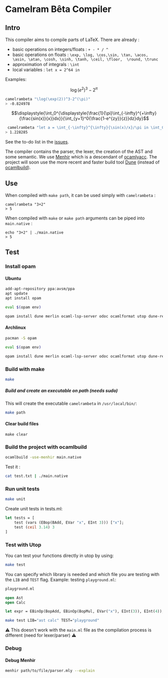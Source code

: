 # Camelram Bêta Compiler #

## Intro ##
This compiler aims to compile parts of LaTeX. There are already : 
- basic operations on integers/floats : `+ - * / ^`
- basic operations on floats : `\exp, \log, \cos,\sin, \tan, \acos, \asin, \atan, \cosh, \sinh, \tanh, \ceil, \floor, 
\round, \trunc`
- approximation of integrals : `\int`
- local variables : `let x = 2^64 in`

Examples:

$$ \displaystyle{\log(e^2)^3-2^{\pi}} $$
```sh 
camelrambeta "\log(\exp(2))^3-2^(\pi)" 
> -0.824978
```
$$\displaystyle{\int_0^{\displaystyle{\frac{1}{\pi}\int_{-\infty}^{+\infty}{\frac{sin(x)}{x}}dx}}{\int_{y+1}^0{\frac{1-e^{zy}}{z}}dz}dy}$$
```sh 
 camelrambeta "let a = \int_{-\infty}^{\infty}{\sin(x)/x}/\pi in \int_0^a{\int_{y+1}^0{(1-\exp(z*y))/z}d(z)}d(y)"   
> 1.228285
```

See the to-do list in the [issues](https://github.com/Camelram-Beta/compiler/issues).

The compiler contains the parser, the lexer, the creation of the AST and some semantic. We use 
[Menhir](http://gallium.inria.fr/~fpottier/menhir/) which is a descendant of 
[ocamlyacc](https://v2.ocaml.org/manual/lexyacc.html). The project will soon use the more recent and faster build 
tool [Dune](https://dune.build/) (instead of [ocamlbuild](https://github.com/ocaml/ocamlbuild)).

## Use ##

When compiled with `make path`, it can be used simply with `camelrambeta` : 
```shell
camelrambeta "3+2"
> 5 
```

When compiled with `make` or `make path` arguments can be piped into `main.native` : 
```shell
echo "3+2" | ./main.native 
> 5
```


## Test ##
### Install opam 
#### Ubuntu
```sh
add-apt-repository ppa:avsm/ppa
apt update
apt install opam

eval $(opam env)

opam install dune merlin ocaml-lsp-server odoc ocamlformat utop dune-release
```

#### Archlinux 
```sh
pacman -S opam

eval $(opam env)

opam install dune merlin ocaml-lsp-server odoc ocamlformat utop dune-release
```
### Build with make
```sh 
make
```

##### Build and create an executable on path (needs sudo)
This will create the executable `camelrambeta` in `/usr/local/bin/`:
```sh 
make path
```

#### Clear build files
``` 
make clear
```

### Build the project with ocamlbuild
```sh
ocamlbuild -use-menhir main.native 
```

Test it :
```sh 
cat test.txt | ./main.native
```

### Run unit tests
```sh
make unit
```

Create unit tests in tests.ml:
```ocaml
let tests = [
    test (vars (EBop(BAdd, EVar "x", EInt 3))) ["x"];
    test (ceil 3.14) 3
]
```

### Test with Utop
You can test your functions directly in utop by using:
```sh 
make test 
```
You can specify which library is needed and which file you are testing with the `LIB` and `TEST` flag. Example: testing 
`playground.ml`:
```ocaml
playground.ml

open Ast 
open Calc

let expr = EBinOp(BopAdd, EBinOp(BopMul, EVar("x"), EInt(3)), EInt(4));;
```
```sh 
make test LIB="ast calc" TEST="playground"
```
⚠️ This doesn't work with the `main.ml` file as the compilation process is different (need for lexer/parser) ⚠️

### Debug 
#### Debug Menhir 
```sh 
menhir path/to/file/parser.mly --explain
```
